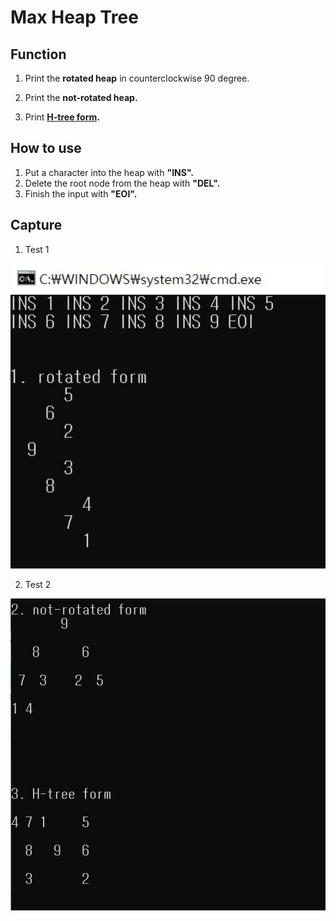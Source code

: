 # Max Heap Tree

## Function
1. Print the **rotated heap** in counterclockwise 90 degree.

2. Print the **not-rotated heap.**

3. Print **[H-tree form](https://en.wikipedia.org/wiki/H_tree).** 
            
         
## How to use
1. Put a character into the heap with **"INS".**
2. Delete the root node from the heap with **"DEL".**
3. Finish the input with **"EOI".**

## Capture
1. Test 1
<img src="../img/1.jpg" width="600">

2. Test 2
<img src="../img/2.jpg" width="600">
